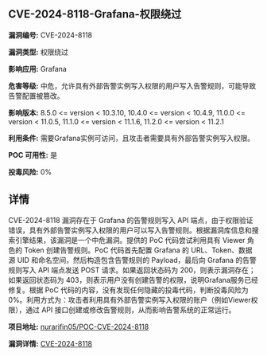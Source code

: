 ## CVE-2024-8118-Grafana-权限绕过

**漏洞编号:** CVE-2024-8118

**漏洞类型:** 权限绕过

**影响应用:** Grafana

**危害等级:** 中危，允许具有外部告警实例写入权限的用户写入告警规则，可能导致告警配置被篡改。

**影响版本:** 8.5.0 <= version < 10.3.10, 10.4.0 <= version < 10.4.9, 11.0.0 <= version < 11.0.5, 11.1.0 <= version < 11.1.6, 11.2.0 <= version < 11.2.1

**利用条件:** 需要Grafana实例可访问，且攻击者需要具有外部告警实例写入权限。

**POC 可用性:** 是

**投毒风险:** 0%

## 详情

CVE-2024-8118 漏洞存在于 Grafana 的告警规则写入 API 端点，由于权限验证错误，具有外部告警实例写入权限的用户可以写入告警规则。根据漏洞库信息和搜索引擎结果，该漏洞是一个中危漏洞。提供的 PoC 代码尝试利用具有 Viewer 角色的 Token 创建告警规则。PoC 代码首先配置 Grafana 的 URL、Token、数据源 UID 和命名空间，然后构造包含告警规则的 Payload，最后向 Grafana 的告警规则写入 API 端点发送 POST 请求。如果返回状态码为 200，则表示漏洞存在；如果返回状态码为 403，则表示用户没有创建告警的权限，说明Grafana服务已经修复。根据 PoC 代码的内容，没有发现任何隐藏的投毒代码，判断投毒风险为0%。利用方式为：攻击者利用具有外部告警实例写入权限的账户（例如Viewer权限），通过 API 接口创建或修改告警规则，从而影响告警系统的正常运行。

**项目地址:** [nurarifin05/POC-CVE-2024-8118](https://github.com/nurarifin05/POC-CVE-2024-8118)

**漏洞详情:** [CVE-2024-8118](https://nvd.nist.gov/vuln/detail/CVE-2024-8118)